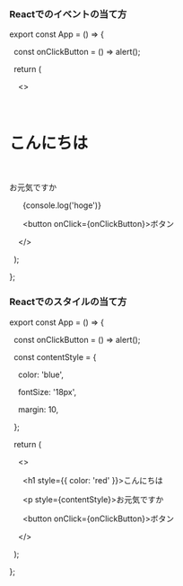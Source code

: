 ### Reactでのイベントの当て方
export const App = () => {

  const onClickButton = () => alert();

  return (

    <>

      <h1>こんにちは</h1>

      <p>お元気ですか</p>

      {console.log('hoge')}

      <button onClick={onClickButton}>ボタン</button>

    </>

  );

};

### Reactでのスタイルの当て方
export const App = () => {

  const onClickButton = () => alert();

  const contentStyle = {

    color: 'blue',

    fontSize: '18px',

    margin: 10,

  };

  return (

    <>

      <h1 style={{ color: 'red' }}>こんにちは</h1>

      <p style={contentStyle}>お元気ですか</p>

      <button onClick={onClickButton}>ボタン</button>

    </>

  );

};